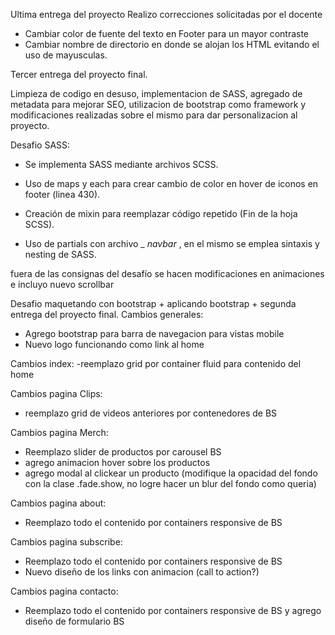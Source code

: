 Ultima entrega del proyecto
Realizo correcciones solicitadas por el docente
- Cambiar color de fuente del texto en Footer para un mayor contraste
- Cambiar nombre de directorio en donde se alojan los HTML evitando el uso de mayusculas. 

Tercer entrega del proyecto final.

Limpieza de codigo en desuso, implementacion de SASS, agregado de metadata para mejorar SEO, utilizacion de bootstrap como framework y modificaciones realizadas sobre el mismo para dar personalizacion al proyecto. 


Desafio SASS:

- Se implementa SASS mediante archivos SCSS.
  
 - Uso de maps y each para crear cambio de color en hover de iconos en footer (linea 430).
  
 - Creación de mixin para reemplazar código repetido (Fin de la hoja SCSS).
 - Uso de partials con archivo _ _navbar_ , en el mismo se emplea sintaxis y nesting de SASS.

fuera de las consignas del desafío se hacen modificaciones en animaciones e incluyo nuevo scrollbar


Desafio maquetando con bootstrap + aplicando bootstrap + segunda entrega del proyecto final. 
Cambios generales:
  - Agrego bootstrap para barra de navegacion para vistas mobile
  - Nuevo logo funcionando como link al home
 
 Cambios index:
  -reemplazo grid por container fluid para contenido del home
 
 Cambios pagina Clips:
  - reemplazo grid de videos anteriores por contenedores de BS
 
 Cambios pagina Merch:
  - Reemplazo slider de productos por carousel BS
  - agrego animacion hover sobre los productos
  - agrego modal al clickear un producto (modifique la opacidad del fondo con la clase .fade.show, no logre hacer un blur del fondo como queria)
 
 Cambios pagina about:
  - Reemplazo todo el contenido por containers responsive de BS
  
 Cambios pagina subscribe:
  - Reemplazo todo el contenido por containers responsive de BS
  - Nuevo diseño de los links con animacion (call to action?)
 
  Cambios pagina contacto:
  - Reemplazo todo el contenido por containers responsive de BS y agrego diseño de formulario BS


